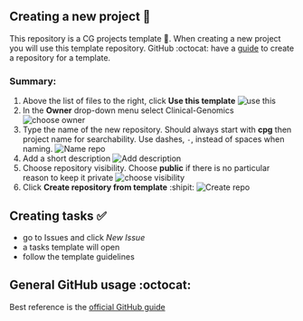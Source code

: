 ## Creating a new project :sparkler:

This repository is a CG projects template :page_facing_up:. When creating a new project you will use this template repository.
GitHub :octocat: have a [guide][templates] to create a repository for a template.

### Summary:
1. Above the list of files to the right, click **Use this template**
![use this][use-this]
1. In the **Owner** drop-down menu select Clinical-Genomics
![choose owner][choose-owner]
1. Type the name of the new repository. Should always start with **cpg** then project name for searchability. Use dashes, `-`, instead of spaces when naming.
![Name repo][name-repo]
1. Add a short description
![Add description][add-description]
1. Choose repository visibility. Choose **public** if there is no particular reason to keep it private
![choose visibility][choose-visibility]
1. Click **Create repository from template** :shipit:
![Create repo][click-create]

## Creating tasks :white_check_mark:

- go to Issues and click *New Issue*
- a tasks template will open
- follow the template guidelines

## General GitHub usage :octocat:

Best reference is the [official GitHub guide][github-help]

[github-help]: https://help.github.com/en/github
[templates]: https://help.github.com/en/github/creating-cloning-and-archiving-repositories/creating-a-repository-from-a-template
[use-this]: https://github.com/Clinical-Genomics/cpg-hasta-upgrade-nodes/.github/use-this-template.png
[choose-owner]: https://github.com/Clinical-Genomics/cpg-hasta-upgrade-nodes/.github/owner-marked.png
[name-repo]: https://github.com/Clinical-Genomics/cpg-hasta-upgrade-nodes/.github/name-of-repository.png
[choose-visibility]: https://github.com/Clinical-Genomics/cpg-hasta-upgrade-nodes/.github/choose-visibility.png
[click-create]: https://github.com/Clinical-Genomics/cpg-hasta-upgrade-nodes/.github/finalize.png
[add-description]: https://github.com/Clinical-Genomics/cpg-hasta-upgrade-nodes/.github/add-description.png